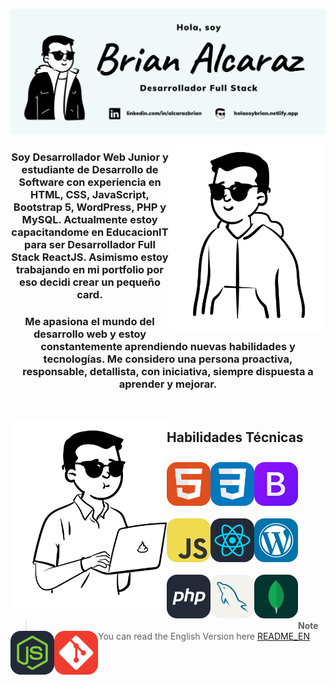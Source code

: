 ![Brian Alcaraz Banner Github](https://github.com/HolasoyBrianxd/HolasoyBrianxd/blob/main/img/banner-github.png)

<a href="#"><img align="right" alt="Brian Alcaraz Avatar" width="250" height="300" src="https://github.com/HolasoyBrianxd/HolasoyBrianxd/blob/main/img/brian3.png"></a>

<h3 align="center">
  Soy Desarrollador Web Junior y estudiante de Desarrollo de Software con experiencia en HTML, CSS, JavaScript, Bootstrap 5, WordPress, PHP y MySQL. Actualmente estoy capacitandome en EducacionIT para ser Desarrollador Full Stack ReactJS. Asimismo estoy trabajando en mi portfolio por eso decidi crear un pequeño card.
</h3>
<h3 align="center">
  Me apasiona el mundo del desarrollo web y estoy constantemente aprendiendo nuevas habilidades y tecnologías. Me considero una persona proactiva, responsable, detallista, con iniciativa, siempre dispuesta a aprender y mejorar.
</h3>

<br/>

<a href="#"><img align="left" alt="Brian Alcaraz Avatar" width="250" height="300" src="https://github.com/HolasoyBrianxd/HolasoyBrianxd/blob/main/img/brian5.png"></a>

<h2 align="left"> Habilidades Técnicas </h2>

<a href="#"><img align="left" alt="Logo HTML" width="70" src="https://github.com/HolasoyBrianxd/HolasoyBrianxd/blob/main/img/HTML.svg" vspace="10"></a>
<a href="#"><img align="left" alt="Logo CSS" width="70" src="https://github.com/HolasoyBrianxd/HolasoyBrianxd/blob/main/img/CSS.svg" vspace="10"></a>
<a href="#"><img align="left" alt="Logo Bootstrap" width="70" src="https://github.com/HolasoyBrianxd/HolasoyBrianxd/blob/main/img/Bootstrap.svg" vspace="10"></a>
<a href="#"><img align="left" alt="Logo JavaScript" width="70" src="https://github.com/HolasoyBrianxd/HolasoyBrianxd/blob/main/img/JavaScript.svg" vspace="10"></a>
<a href="#"><img align="left" alt="Logo React" width="70" src="https://github.com/HolasoyBrianxd/HolasoyBrianxd/blob/main/img/React-Dark.svg" vspace="10"></a>
<a href="#"><img align="left" alt="Logo WordPress" width="70" src="https://github.com/HolasoyBrianxd/HolasoyBrianxd/blob/main/img/Wordpress.svg" vspace="10"></a>  
<p>&nbsp;</p>
<p>&nbsp;</p>

<a href="#"><img align="left" alt="Logo PHP" width="70" src="https://github.com/HolasoyBrianxd/HolasoyBrianxd/blob/main/img/PHP-Dark.svg" vspace="10"></a>
<a href="#"><img align="left" alt="Logo MySQL" width="70" src="https://github.com/HolasoyBrianxd/HolasoyBrianxd/blob/main/img/MySQL-Light.svg" vspace="10"></a>
<a href="#"><img align="left" alt="Logo MongoDB" width="70" src="https://github.com/HolasoyBrianxd/HolasoyBrianxd/blob/main/img/MongoDB.svg" vspace="10"></a>
<a href="#"><img align="left" alt="Logo NodeJS" width="70" src="https://github.com/HolasoyBrianxd/HolasoyBrianxd/blob/main/img/NodeJS-Dark.svg" vspace="10"></a>
<a href="#"><img align="left" alt="Logo GIT" width="70" src="https://github.com/HolasoyBrianxd/HolasoyBrianxd/blob/main/img/Git.svg" vspace="10"></a>  

<br/>
<br/>
<br/>
<br/>
<br/>
<br/>
<br/>
<br/>
<br/>
<br/>
<br/>

> **Note**
> You can read the English Version here [README_EN](https://github.com/HolasoyBrianxd/HolasoyBrianxd/blob/main/README_EN.md)




